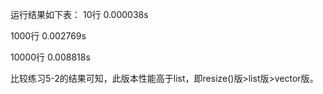 运行结果如下表：
10行                       0.000038s

1000行                   0.002769s

10000行                 0.008818s

比较练习5-2的结果可知，此版本性能高于list，即resize()版>list版>vector版。
